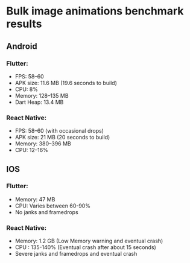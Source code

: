 # Bulk image animations benchmark results 

## Android 

### Flutter:

- FPS: 58–60
- APK size: 11.6 MB (19.6 seconds to build)
- CPU: 8%
- Memory: 128–135 MB
- Dart Heap: 13.4 MB


### React Native:

- FPS: 58–60 (with occasional drops)
- APK size: 21 MB (20 seconds to build)
- Memory: 380–396 MB
- CPU: 12–16%

 
## IOS

### Flutter:
- Memory: 47 MB
- CPU: Varies between 60-90%
- No janks and framedrops

### React Native:

- Memory: 1.2 GB (Low Memory warning and eventual crash)
- CPU : 135-140% (Eventual crash after about 15 seconds)
- Severe janks and framedrops and eventual crash
 